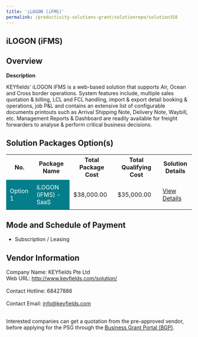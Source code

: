 ```yaml
---
title: 'iLOGON (iFMS)'
permalink: /productivity-solutions-grant/solutionrepo/solution358
---
```


## iLOGON (iFMS)

## Overview

**Description**

KEYfields' iLOGON iFMS is a web-based solution that supports Air, Ocean and Cross border operations. System features include, multiple sales quotation & billing, LCL and FCL handling, import & export detail booking & operations, job P&L and contains an extensive list of configurable documents printouts such as Arrival Shipping Note, Delivery Note, Waybill, etc. Management Reports & Dashboard are readily available for freight forwarders to analyse & perform critical business decisions.

## Solution Packages Option(s)

<table>
<tr>
<th><b>No.</b></th>
<th><b>Package Name</b></th>
<th><b>Total Package Cost</b></th>
<th><b>Total Qualifying Cost</b></th>
<th><b>Solution Details</b></th>
</tr>
<tr>
<td style='padding: 10px; background-color: #037E8A; color: #FFFFFF;'>Option 1</td>
<td style='padding: 10px; background-color: #037E8A; color: #FFFFFF;'>iLOGON (iFMS) - SaaS</td>
<td style='padding: 10px;'>$38,000.00</td>
<td style='padding: 10px;'>$35,000.00</td>
<td style='padding: 10px;'><a href='/images/psg/Keyfields_Desensitised_Annex_3_30_June_2022.pdf' target='_blank'>View Details</a></td>
</tr>
</table>

## Mode and Schedule of Payment

 - Subscription / Leasing

## Vendor Information

 Company Name: KEYfields Pte Ltd<br>Web URL: http://www.keyfields.com/solution/ <br><br>Contact Hotline: 68427886 <br><br>Contact Email: info@keyfields.com <br><br>

Interested companies can get a quotation from the pre-approved vendor, before applying for the PSG through the <a href='https://www.businessgrants.gov.sg/' target='_blank' rel='noopener'>Business Grant Portal (BGP)</a>.

<script src="/jquery/resize-tables.js"></script>
